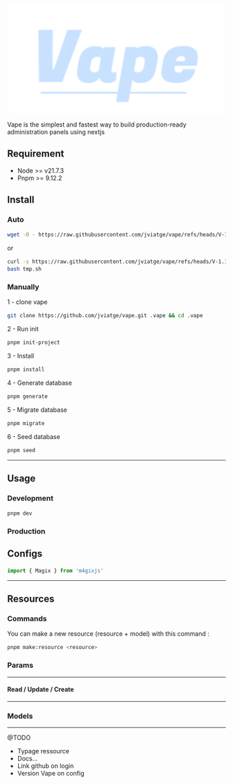 <p align="center">
    <img src="/public/app/logo.svg" width="500"/><br/>
</p>

Vape is the simplest and fastest way to build production-ready administration panels using nextjs

## Requirement

-   Node >= v21.7.3
-   Pnpm >= 9.12.2

## Install

### Auto

```BASH
wget -O - https://raw.githubusercontent.com/jviatge/vape/refs/heads/V-1.1.0/install.sh | bash
```

or

```BASH
curl -s https://raw.githubusercontent.com/jviatge/vape/refs/heads/V-1.1.0/install.sh >tmp.sh
bash tmp.sh
```

### Manually

1 - clone vape

```BASH
git clone https://github.com/jviatge/vape.git .vape && cd .vape

```

2 - Run init

```BASH
pnpm init-project

```

3 - Install

```BASH
pnpm install

```

4 - Generate database

```BASH
pnpm generate
```

5 - Migrate database

```BASH
pnpm migrate
```

6 - Seed database

```BASH
pnpm seed
```

---

## Usage

### Development

```BASH
pnpm dev
```

### Production

## Configs

```JAVASCRIPT
import { Magix } from 'm4gixjs'
```

---

## Resources

### Commands

You can make a new resource (resource + model) with this command :

```BASH
pnpm make:resource <resource>
```

### Params

---

#### Read / Update / Create

---

### Models

---

@TODO

-   Typage ressource
-   Docs...
-   Link github on login
-   Version Vape on config

```

```
